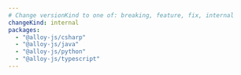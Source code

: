 ```yaml
---
# Change versionKind to one of: breaking, feature, fix, internal
changeKind: internal
packages:
  - "@alloy-js/csharp"
  - "@alloy-js/java"
  - "@alloy-js/python"
  - "@alloy-js/typescript"
---
```

